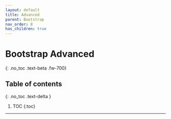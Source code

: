 ```yaml
---
layout: default
title: Advanced
parent: Bootstrap
nav_order: 8
has_children: true
---
```


# Bootstrap Advanced
{: .no_toc .text-beta .fw-700}

## Table of contents
{: .no_toc .text-delta }

1. TOC
{:toc}

---
